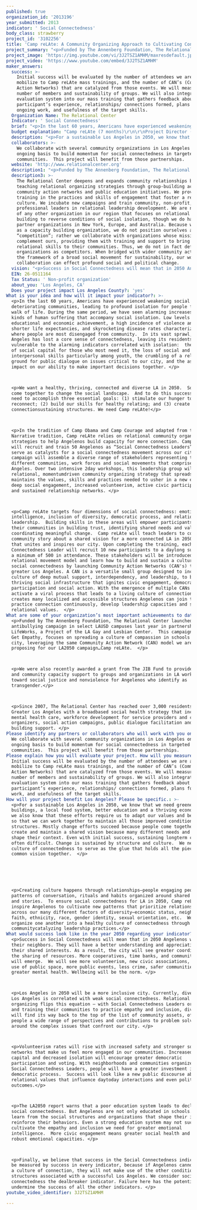 ```yaml
---
published: true
organization_id: '2013196'
year_submitted: 2013
indicator: ' Social Connectedness'
body_class: strawberry
project_id: '3102256'
title: 'Camp reLAte: A Community Organizing Approach to Cultivating Connectedness'
project_summary: "<p>Funded by The Annenberg Foundation, The Relational Center launched a pilot anti-bullying campaign in select LAUSD campuses last year in partnership with LifeWorks, a Project of the LA Gay and Lesbian Center.  This campaign, called Get Empathy, focuses on spreading a culture of compassion in schools in our city, leveraging the same Community Action Network (CAN) model we are proposing for our LA2050 campaign…Camp reLAte.  </p>\r\n<p>We were also recently awarded a grant from The JIB Fund to provide training and community capacity support to groups and organizations in LA working toward social justice and nonviolence for Angelenos who identify as transgender.</p>\r\n<p>Since 2007, The Relational Center has reached over 3,000 residents of Greater Los Angeles with a broad-based social health strategy that includes mental health care, workforce development for service providers and community organizers, social action campaigns, public dialogue facilitation and capacity building support. </p>"
project_image: 'https://img.youtube.com/vi/3J2TSZ1AMHM/maxresdefault.jpg'
project_video: 'https://www.youtube.com/embed/3J2TSZ1AMHM'
maker_answers:
  success: >-
    Initial success will be evaluated by the number of attendees we are able to
    mobilize to Camp reLAte mass trainings, and the number of CAN’s (Community
    Action Networks) that are catalyzed from those events. We will measure the
    number of members and sustainability of groups. We will also integrate an
    evaluation system into our mass training that gathers feedback about
    participant’s experience, relationships/ connections formed, plans for
    ongoing work, and usefulness of the target skills.
  Organization Name: The Relational Center
  Indicator: ' Social Connectedness'
  brief: "<p>In the last 60 years, Americans have experienced weakening social bonds and deteriorating communities, leading to profound isolation for people from every walk of life. During the same period, we have seen alarming increases in the kinds of human suffering that accompany social isolation. Low levels of educational and economic achievement, a high incidence of violence and crime, shorter life expectancies, and skyrocketing disease rates characterize cities where people are most disengaged from community.  In its vast sprawl, Los Angeles has lost a core sense of connectedness, leaving its residents too vulnerable to the alarming indicators correlated with isolation:  the erosion of social capital for those who most need it, the loss of social and interpersonal skills particularly among youth, the crumbling of a reliable ground for public dialogue on issues critical to our city, and the associated impact on our ability to make important decisions together. </p>\r\n<p>We want a healthy, thriving, connected and diverse LA in 2050.  So, we MUST come together to change the social landscape.  And to do this successfully, we need to accomplish three essential goals: (1) stimulate our hunger to reconnect; (2) build our skills for healthy relating; and (3) create many new connection-sustaining structures. We need Camp reLAte!</p>\r\n<p>In the tradition of Camp Obama and Camp Courage and adapted from the Public Narrative tradition, Camp reLAte relies on relational community organizing strategies to help Angelenos build capacity for more connection. Camp reLAte will recruit and train 50 Angelenos as “Social Connectedness Leaders” who will serve as catalysts for a social connectedness movement across our city. The campaign will assemble a diverse range of stakeholders representing the different communities, work forces and social movements that comprise Los Angeles. Over two intensive 2-day workshops, this leadership group will learn a relational, momentum-driven community organizing strategy that spreads and maintains the values, skills and practices needed to usher in a new era of deep social engagement, increased volunteerism, active civic participation, and sustained relationship networks. </p>\r\n<p>Camp reLAte targets four dimensions of social connectedness: emotional intelligence, inclusion of diversity, democratic process, and relational leadership.  Building skills in these areas will empower participants to lead their communities in building trust, identifying shared needs and values, and coordinating meaningful change.  Camp reLAte will teach leaders to construct a community story about a shared vision for a more connected LA in 2050, a story that unites and inspires our city. Upon completing the training, each Social Connectedness Leader will recruit 10 new participants to a day-long summit with a minimum of 500 in attendance. These stakeholders will be introduced to the relational movement model and learn how to build and sustain a culture of social connectedness by launching Community Action Networks (CAN's) throughout greater Los Angeles. A CAN is a versatile small group designed to incubate a culture of deep mutual support, interdependency, and leadership, to build a thriving social infrastructure that ignites civic engagement, democratic participation and social action. With the emergence of multiple CANs we will activate a viral process that leads to a living culture of connection and creates many localized and accessible structures Angelenos can join to practice connection continuously, develop leadership capacities and spread relational values.  </p>"
  budget explanation: "Camp reLAte (7 months)\r\n\r\nProject Director (.5 FTE): $16,000 \r\nOrganizer (.5 FTE): $12,000 \r\nAdministrative staff (.5 FTE): $12,000\r\nPublic Dialogue Consultant: $5,000\r\nTrainer stipends: $5,000\r\nBenefits and taxes (28%): $14,000\r\nParticipant incentives (50 at $250): $12,500 \r\nMeeting expenses and supplies: $5,500\r\nEvents Food: $10,000\r\nMeeting space rentals: $8,000\r\n\r\nTotal: $100,000\r\n"
  description: "<p>For a sustainable Los Angeles in 2050, we know that we need greener buildings, a local food system, better education and a thriving economy. But we also know that these efforts require us to adapt our values and behaviors so that we can work together to maintain all those improved conditions and structures. Mostly change efforts succeed because people come together to create and maintain a shared vision because many different needs and interests shape their context. Even with initial success, sustaining long-term change is often difficult. Change is sustained by structure and culture.  We need a culture of connectedness to serve as the glue that holds all the pieces of our common vision together.  </p>\r\n\r\n<p>Creating culture happens through relationships—people engaging people in patterns of conversation, rituals and habits organized around shared values and stories.  To ensure social connectedness for LA in 2050, Camp reLAte will inspire Angelenos to cultivate new patterns that prioritize relationships across our many different factors of diversity—economic status, neighborhood, faith, ethnicity, race, gender identity, sexual orientation, etc.  We will organize one another into a healthy culture of connectedness through community-catalyzing leadership practices.</p>"
  collaborators: >-
    We collaborate with several community organizations in Los Angeles on an
    ongoing basis to build momentum for social connectedness in targeted
    communities.  This project will benefit from those partnerships.
  website: 'http://www.relationalcenter.org'
  description1: "<p>Funded by The Annenberg Foundation, The Relational Center launched a pilot anti-bullying campaign in select LAUSD campuses last year in partnership with LifeWorks, a Project of the LA Gay and Lesbian Center.  This campaign, called Get Empathy, focuses on spreading a culture of compassion in schools in our city, leveraging the same Community Action Network (CAN) model we are proposing for our LA2050 campaign…Camp reLAte.  </p>\r\n<p>We were also recently awarded a grant from The JIB Fund to provide training and community capacity support to groups and organizations in LA working toward social justice and nonviolence for Angelenos who identify as transgender.</p>\r\n<p>Since 2007, The Relational Center has reached over 3,000 residents of Greater Los Angeles with a broad-based social health strategy that includes mental health care, workforce development for service providers and community organizers, social action campaigns, public dialogue facilitation and capacity building support. </p>"
  description3: >-
    The Relational Center deepens and expands community relationships by
    teaching relational organizing strategies through group-building activities,
    community action networks and public education initiatives. We provide
    training in the practices and skills of engagement that foster a relational
    culture. We incubate new campaigns and train community, non-profit, and
    professional leaders in relational leadership development. We are not aware
    of any other organization in our region that focuses on relational movement
    building to reverse conditions of social isolation, though we do have
    partner organizations in New York, Europe, and Australia. Because we serve
    as a capacity building organization, we do not position ourselves as
    “competition”; rather we collaborate with organizations whose missions
    complement ours, providing them with training and support to bring
    relational skills to their communities. Thus, we do not in fact define these
    organizations as competitors. When bridged with wider community action in
    the framework of a broad social movement for sustainability, our work in
    collaboration can effect profound social and political change. 
  vision: "<p>Success in Social Connectedness will mean that in 2050 Angelenos will know their neighbors. They will have a better understanding and appreciation for their shared interests. As a result, the city will see greater coordination in the sharing of resources. More cooperatives, time banks, and community gardens will emerge.  We will see more volunteerism, new civic associations, greater use of public space, more public events, less crime, safer communities, and greater mental health. Wellbeing will be the norm. </p>\r\n<p>Los Angeles in 2050 will be a more inclusive city. Currently, diversity in Los Angeles is correlated with weak social connectedness. Relational organizing flips this equation – with Social Connectedness Leaders organizing and training their communities to practice empathy and inclusion, diversity will find its way back to the top of the list of community assets, offering people a wide range of perspectives and contributions to problem solving around the complex issues that confront our city. </p>\r\n<p>Volunteerism rates will rise with increased safety and stronger social networks that make us feel more engaged in our communities. Increased social capital and decreased isolation will encourage greater democratic participation and voting. With neighborhoods and communities organized by Social Connectedness Leaders, people will have a greater investment in the democratic process.  Success will look like a new public discourse about relational values that influence day-to-day interactions and even political outcomes.</p>\r\n<p>The LA2050 report warns that a poor education system leads to declines in social connectedness. But Angelenos are not only educated in schools. They learn from the social structures and organizations that shape their ideas and reinforce their behaviors. Even a strong education system may not successfully cultivate the empathy and inclusion we need for greater emotional intelligence.  More civic engagement means greater social health and more robust emotional capacities. </p>\r\n<p>Finally, we believe that success in the Social Connectedness indicator will be measured by success in every indicator, because if Angelenos cannot sustain a culture of connection, they will not make use of the other conditions and structures associated with a successful Los Angeles. We consider social connectedness the deal-breaker indicator. Failure here has the potential to undermine the success of all the other indicators. </p>"
  EIN: 26-0511164
  Tax Status: ' Non-profit organization'
  about_you: 'Los Angeles, CA'
  Does your project impact Los Angeles County?: 'yes'
What is your idea and how will it impact your indicator?: >-
  <p>In the last 60 years, Americans have experienced weakening social bonds and
  deteriorating communities, leading to profound isolation for people from every
  walk of life. During the same period, we have seen alarming increases in the
  kinds of human suffering that accompany social isolation. Low levels of
  educational and economic achievement, a high incidence of violence and crime,
  shorter life expectancies, and skyrocketing disease rates characterize cities
  where people are most disengaged from community.  In its vast sprawl, Los
  Angeles has lost a core sense of connectedness, leaving its residents too
  vulnerable to the alarming indicators correlated with isolation:  the erosion
  of social capital for those who most need it, the loss of social and
  interpersonal skills particularly among youth, the crumbling of a reliable
  ground for public dialogue on issues critical to our city, and the associated
  impact on our ability to make important decisions together. </p>



  <p>We want a healthy, thriving, connected and diverse LA in 2050.  So, we MUST
  come together to change the social landscape.  And to do this successfully, we
  need to accomplish three essential goals: (1) stimulate our hunger to
  reconnect; (2) build our skills for healthy relating; and (3) create many new
  connectionsustaining structures. We need Camp reLAte!</p>



  <p>In the tradition of Camp Obama and Camp Courage and adapted from the Public
  Narrative tradition, Camp reLAte relies on relational community organizing
  strategies to help Angelenos build capacity for more connection. Camp reLAte
  will recruit and train 50 Angelenos as “Social Connectedness Leaders” who will
  serve as catalysts for a social connectedness movement across our city. The
  campaign will assemble a diverse range of stakeholders representing the
  different communities, work forces and social movements that comprise Los
  Angeles. Over two intensive 2day workshops, this leadership group will learn a
  relational, momentumdriven community organizing strategy that spreads and
  maintains the values, skills and practices needed to usher in a new era of
  deep social engagement, increased volunteerism, active civic participation,
  and sustained relationship networks. </p>



  <p>Camp reLAte targets four dimensions of social connectedness: emotional
  intelligence, inclusion of diversity, democratic process, and relational
  leadership.  Building skills in these areas will empower participants to lead
  their communities in building trust, identifying shared needs and values, and
  coordinating meaningful change.  Camp reLAte will teach leaders to construct a
  community story about a shared vision for a more connected LA in 2050, a story
  that unites and inspires our city. Upon completing the training, each Social
  Connectedness Leader will recruit 10 new participants to a daylong summit with
  a minimum of 500 in attendance. These stakeholders will be introduced to the
  relational movement model and learn how to build and sustain a culture of
  social connectedness by launching Community Action Networks (CAN's) throughout
  greater Los Angeles. A CAN is a versatile small group designed to incubate a
  culture of deep mutual support, interdependency, and leadership, to build a
  thriving social infrastructure that ignites civic engagement, democratic
  participation and social action. With the emergence of multiple CANs we will
  activate a viral process that leads to a living culture of connection and
  creates many localized and accessible structures Angelenos can join to
  practice connection continuously, develop leadership capacities and spread
  relational values.  </p>
What are some of your organization’s most important achievements to date?: >-
  <p>Funded by The Annenberg Foundation, The Relational Center launched a pilot
  antibullying campaign in select LAUSD campuses last year in partnership with
  LifeWorks, a Project of the LA Gay and Lesbian Center.  This campaign, called
  Get Empathy, focuses on spreading a culture of compassion in schools in our
  city, leveraging the same Community Action Network (CAN) model we are
  proposing for our LA2050 campaign…Camp reLAte.  </p>



  <p>We were also recently awarded a grant from The JIB Fund to provide training
  and community capacity support to groups and organizations in LA working
  toward social justice and nonviolence for Angelenos who identify as
  transgender.</p>



  <p>Since 2007, The Relational Center has reached over 3,000 residents of
  Greater Los Angeles with a broadbased social health strategy that includes
  mental health care, workforce development for service providers and community
  organizers, social action campaigns, public dialogue facilitation and capacity
  building support. </p>
Please identify any partners or collaborators who will work with you on this project.: >-
  We collaborate with several community organizations in Los Angeles on an
  ongoing basis to build momentum for social connectedness in targeted
  communities.  This project will benefit from those partnerships.
Please explain how you will evaluate your project. How will you measure success?: >-
  Initial success will be evaluated by the number of attendees we are able to
  mobilize to Camp reLAte mass trainings, and the number of CAN’s (Community
  Action Networks) that are catalyzed from those events. We will measure the
  number of members and sustainability of groups. We will also integrate an
  evaluation system into our mass training that gathers feedback about
  participant’s experience, relationships/ connections formed, plans for ongoing
  work, and usefulness of the target skills.
How will your project benefit Los Angeles? Please be specific.: >-
  <p>For a sustainable Los Angeles in 2050, we know that we need greener
  buildings, a local food system, better education and a thriving economy. But
  we also know that these efforts require us to adapt our values and behaviors
  so that we can work together to maintain all those improved conditions and
  structures. Mostly change efforts succeed because people come together to
  create and maintain a shared vision because many different needs and interests
  shape their context. Even with initial success, sustaining longterm change is
  often difficult. Change is sustained by structure and culture.  We need a
  culture of connectedness to serve as the glue that holds all the pieces of our
  common vision together.  </p>






  <p>Creating culture happens through relationships—people engaging people in
  patterns of conversation, rituals and habits organized around shared values
  and stories.  To ensure social connectedness for LA in 2050, Camp reLAte will
  inspire Angelenos to cultivate new patterns that prioritize relationships
  across our many different factors of diversity—economic status, neighborhood,
  faith, ethnicity, race, gender identity, sexual orientation, etc.  We will
  organize one another into a healthy culture of connectedness through
  communitycatalyzing leadership practices.</p>
What would success look like in the year 2050 regarding your indicator?: >-
  <p>Success in Social Connectedness will mean that in 2050 Angelenos will know
  their neighbors. They will have a better understanding and appreciation for
  their shared interests. As a result, the city will see greater coordination in
  the sharing of resources. More cooperatives, time banks, and community gardens
  will emerge.  We will see more volunteerism, new civic associations, greater
  use of public space, more public events, less crime, safer communities, and
  greater mental health. Wellbeing will be the norm. </p>



  <p>Los Angeles in 2050 will be a more inclusive city. Currently, diversity in
  Los Angeles is correlated with weak social connectedness. Relational
  organizing flips this equation — with Social Connectedness Leaders organizing
  and training their communities to practice empathy and inclusion, diversity
  will find its way back to the top of the list of community assets, offering
  people a wide range of perspectives and contributions to problem solving
  around the complex issues that confront our city. </p>



  <p>Volunteerism rates will rise with increased safety and stronger social
  networks that make us feel more engaged in our communities. Increased social
  capital and decreased isolation will encourage greater democratic
  participation and voting. With neighborhoods and communities organized by
  Social Connectedness Leaders, people will have a greater investment in the
  democratic process.  Success will look like a new public discourse about
  relational values that influence daytoday interactions and even political
  outcomes.</p>



  <p>The LA2050 report warns that a poor education system leads to declines in
  social connectedness. But Angelenos are not only educated in schools. They
  learn from the social structures and organizations that shape their ideas and
  reinforce their behaviors. Even a strong education system may not successfully
  cultivate the empathy and inclusion we need for greater emotional
  intelligence.  More civic engagement means greater social health and more
  robust emotional capacities. </p>



  <p>Finally, we believe that success in the Social Connectedness indicator will
  be measured by success in every indicator, because if Angelenos cannot sustain
  a culture of connection, they will not make use of the other conditions and
  structures associated with a successful Los Angeles. We consider social
  connectedness the dealbreaker indicator. Failure here has the potential to
  undermine the success of all the other indicators. </p>
youtube_video_identifier: 3J2TSZ1AMHM

---
```

